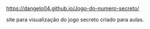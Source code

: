https://dangelo04.github.io/Jogo-do-numero-secreto/

site para visualização do jogo secreto criado para aulas.
